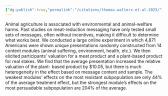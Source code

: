 ```yaml
---
{"dg-publish":true,"permalink":"/citations/thomas-walters-et-al-2025/","created":"2025-10-23T17:42:46.929+01:00","updated":"2025-10-23T18:12:10.265+01:00"}
---
```


Animal agriculture is associated with environmental and animal-welfare harms. Past studies on meat-reduction messaging have only tested small sets of messages, often without incentives, making it difficult to determine what works best. We conducted a large online experiment in which 4,871 Americans were shown unique presentations randomly constructed from 14 content modules (animal suffering, environment, health, etc.). We then elicited participants’ valuation for a meat product and a plant-based product for real stakes. We find that the average presentation increased the relative valuation of the plant- based product by $10.05, but there is much heterogeneity in the effect based on message content and sample. The weakest modules’ effects on the most resistant subpopulation are only 44% of the average treatment effect, but the strongest module’s effects on the most persuadable subpopulation are 204% of the average.